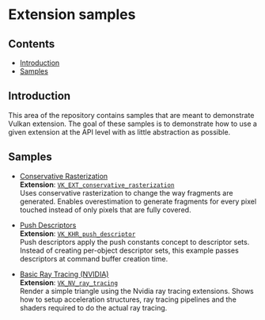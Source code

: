 <!--
- Copyright (c) 2020, Arm Limited and Contributors
-
- SPDX-License-Identifier: Apache-2.0
-
- Licensed under the Apache License, Version 2.0 the "License";
- you may not use this file except in compliance with the License.
- You may obtain a copy of the License at
-
-     http://www.apache.org/licenses/LICENSE-2.0
-
- Unless required by applicable law or agreed to in writing, software
- distributed under the License is distributed on an "AS IS" BASIS,
- WITHOUT WARRANTIES OR CONDITIONS OF ANY KIND, either express or implied.
- See the License for the specific language governing permissions and
- limitations under the License.
-
-->

# Extension samples <!-- omit in toc -->

## Contents <!-- omit in toc -->

- [Introduction](#introduction)
- [Samples](#samples)

## Introduction

This area of the repository contains samples that are meant to demonstrate Vulkan extension. The goal of these samples is to demonstrate how to use a given extension at the API level with as little abstraction as possible.

## Samples
- [Conservative Rasterization](./conservative_rasterization)<br/>
**Extension**: [```VK_EXT_conservative_rasterization```](https://www.khronos.org/registry/vulkan/specs/1.2-extensions/html/vkspec.html#VK_EXT_conservative_rasterization)<br/>
Uses conservative rasterization to change the way fragments are generated. Enables overestimation to generate fragments for every pixel touched instead of only pixels that are fully covered.

- [Push Descriptors](./push_descriptors)<br/>
**Extension**: [```VK_KHR_push_descriptor```](https://www.khronos.org/registry/vulkan/specs/1.2-extensions/html/vkspec.html#VK_KHR_push_descriptor)<br/>
Push descriptors apply the push constants concept to descriptor sets. Instead of creating per-object descriptor sets, this example passes descriptors at command buffer creation time.

- [Basic Ray Tracing (NVIDIA)](./raytracing_basic)<br/>
**Extension**: [```VK_NV_ray_tracing```](https://www.khronos.org/registry/vulkan/specs/1.2-extensions/html/vkspec.html#VK_NV_ray_tracing)<br/>
Render a simple triangle using the Nvidia ray tracing extensions. Shows how to setup acceleration structures, ray tracing pipelines and the shaders required to do the actual ray tracing.

